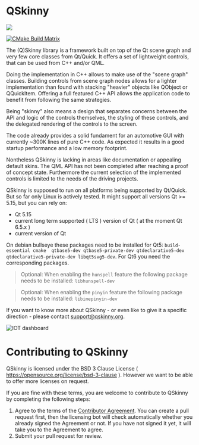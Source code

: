 # QSkinny

![](https://github.com/uwerat/qskinny/workflows/CI/badge.svg)

[![CMake Build Matrix](https://github.com/vrcomputing/qskinny/actions/workflows/cmake.yml/badge.svg)](https://github.com/vrcomputing/qskinny/actions/workflows/cmake.yml)

The (Q)Skinny library is a framework built on top of the Qt scene graph
and very few core classes from Qt/Quick. It offers a set of lightweight controls,
that can be used from C++ and/or QML.

Doing the implementation in C++ allows to make use of the "scene graph"
classes. Building controls from scene graph nodes allows for a lighter implementation
than found with stacking "heavier" objects like QObject or QQuickItem.
Offering a full featured C++ API allows the application code to benefit
from following the same strategies.

Being "skinny" also means a design that separates concerns between
the API and logic of the controls themselves, the styling of these controls,
and the delegated rendering of the controls to the screen.

The code already provides a solid fundament for an automotive GUI with
currently ~300K lines of pure C++ code. As expected it results
in a good startup performance and a low memory footprint.

Nontheless QSkinny is lacking in areas like documentation or appealing
default skins. The QML API has not been completed after reaching a
proof of concept state. Furthermore the current selection of the implemented
controls is limited to the needs of the driving projects.

QSkinny is supposed to run on all platforms being supported by Qt/Quick.
But so far only Linux is actively tested. 
It might support all versions Qt >= 5.15, but you can rely on:

- Qt 5.15
- current long term supported ( LTS ) version of Qt ( at the moment Qt 6.5.x )
- current version of Qt

On debian bullseye these packages need to be installed for Qt5: `build-essential cmake 
qtbase5-dev qtbase5-private-dev qtdeclarative5-dev qtdeclarative5-private-dev libqt5svg5-dev`.
For Qt6 you need the corresponding packages.

> Optional: When enabling the `hunspell` feature the following package needs to be installed: `libhunspell-dev`

> Optional: When enabling the `pinyin` feature the following package needs to be installed: `libimepinyin-dev`

If you want to know more about QSkinny - or even like to give it a specific
direction - please contact support@qskinny.org.

![IOT dashboard](/doc/images/iotdashboard.png)


# Contributing to QSkinny

QSkinny is licensed under the BSD 3 Clause License ( https://opensource.org/license/bsd-3-clause ). However we want to be able to offer more licenses on request.

If you are fine with these terms, you are welcome to contribute to QSkinny by
completing the following steps:

1. Agree to the terms of the [Contributor Agreement](https://gist.github.com/uwerat/76b2f3df5e246cc468231f55f1d35e47#file-qskinny-cla-md).
  You can create a pull request first, then the licensing bot will check
  automatically whether you already signed the Agreement or not. If you have not
  signed it yet, it will take you to the Agreement to agree.
1. Submit your pull request for review.
